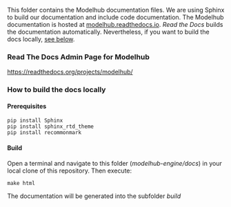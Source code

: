 This folder contains the Modelhub documentation files. We are using Sphinx to build our documentation and include code documentation. The Modelhub documentation is hosted at [modelhub.readthedocs.io](http://modelhub.readthedocs.io). _Read the Docs_ builds the documentation automatically. Nevertheless, if you want to build the docs locally, [see below](#how-to-build-the-docs-locally).

### Read The Docs Admin Page for Modelhub
https://readthedocs.org/projects/modelhub/

### How to build the docs locally

#### Prerequisites
```
pip install Sphinx
pip install sphinx_rtd_theme
pip install recommonmark
```

#### Build
Open a terminal and navigate to this folder (_modelhub-engine/docs_) in your local clone of this repository. Then execute:
```
make html
```
The documentation will be generated into the subfolder _build_

